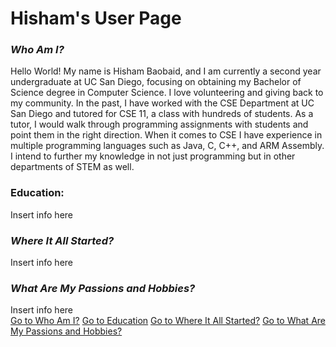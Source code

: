 # Hisham's User Page
### <a name="who-am-i"></a> ***Who Am I?***
Hello World! My name is Hisham Baobaid, and I am currently a second year undergraduate at UC San Diego, focusing on obtaining my Bachelor of Science degree in Computer Science. I love volunteering and giving back to my community. In the past, I have worked with the CSE Department at UC San Diego and tutored for CSE 11, a class with hundreds of students. As a tutor, I would walk through programming assignments with students and point them in the right direction. 
When it comes to CSE I have experience in multiple programming languages such as Java, C, C++, and ARM Assembly. I intend to further my knowledge in not just programming but in other departments of STEM as well.
### <a name="education"></a> Education:
Insert info here 
### <a name="where-it-all-started"></a> ***Where It All Started?***
Insert info here  
### <a name="passions-and-hobbies"></a> ***What Are My Passions and Hobbies?***
Insert info here  
[Go to Who Am I?](#who-am-i)
[Go to Education](#education)
[Go to Where It All Started?](#where-it-all-started)
[Go to What Are My Passions and Hobbies?](#passions-and-hobbies)
